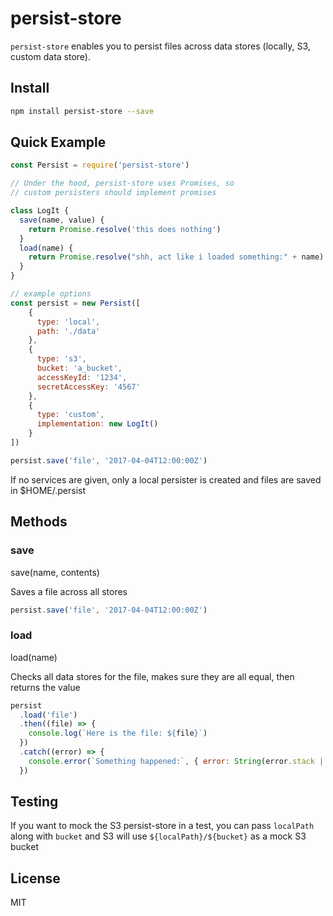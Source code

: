 persist-store
=============

`persist-store` enables you to persist files across data stores (locally, S3, custom data store).

## Install

```bash
npm install persist-store --save
```

## Quick Example

```javascript
const Persist = require('persist-store')

// Under the hood, persist-store uses Promises, so
// custom persisters should implement promises

class LogIt {
  save(name, value) {
    return Promise.resolve('this does nothing')
  }
  load(name) {
    return Promise.resolve("shh, act like i loaded something:" + name)
  }
}

// example options
const persist = new Persist([
    {
      type: 'local',
      path: './data'
    },
    {
      type: 's3',
      bucket: 'a_bucket',
      accessKeyId: '1234',
      secretAccessKey: '4567'
    },
    {
      type: 'custom',
      implementation: new LogIt()
    }
])

persist.save('file', '2017-04-04T12:00:00Z')
```

If no services are given, only a local persister is created and files are saved in $HOME/.persist

## Methods

### save
save(name, contents)

Saves a file across all stores
```javascript
persist.save('file', '2017-04-04T12:00:00Z')
```

### load
load(name)

Checks all data stores for the file, makes sure they are all equal, then returns the value
```javascript
persist
  .load('file')
  .then((file) => {
    console.log(`Here is the file: ${file}`)
  })
  .catch((error) => {
    console.error(`Something happened:`, { error: String(error.stack || error) })
  })
```

## Testing

If you want to mock the S3 persist-store in a test, you can pass `localPath` along with `bucket` and S3 will use `${localPath}/${bucket}` as a mock S3 bucket

## License

MIT
